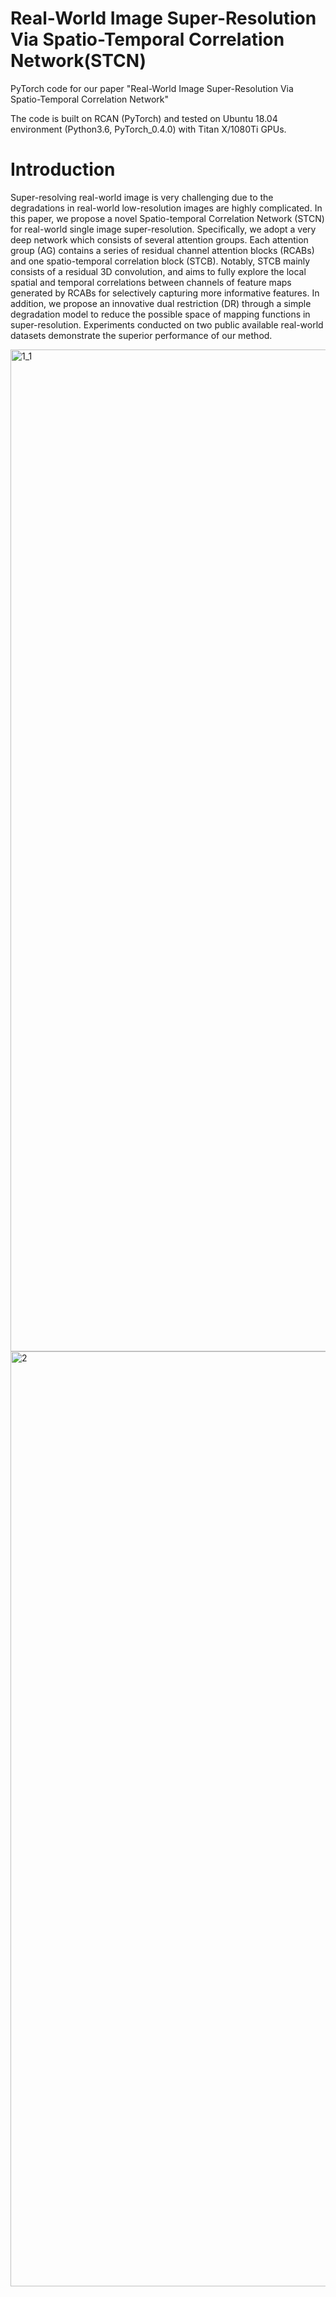# Real-World Image Super-Resolution Via Spatio-Temporal Correlation Network(STCN)

PyTorch code for our paper "Real-World Image Super-Resolution Via Spatio-Temporal Correlation Network" 

The code is built on RCAN (PyTorch) and tested on Ubuntu 18.04 environment (Python3.6, PyTorch_0.4.0) with Titan X/1080Ti GPUs.


# Introduction

Super-resolving real-world image is very challenging due to the degradations in real-world low-resolution images are highly complicated. In this paper, we propose a novel Spatio-temporal Correlation Network (STCN) for real-world single image super-resolution. Specifically, we adopt a very deep network which consists of several attention groups. Each attention group (AG) contains a series of residual channel attention blocks (RCABs) and one spatio-temporal correlation block (STCB). Notably, STCB mainly consists of a residual 3D convolution, and aims to fully explore the local spatial and temporal correlations between channels of feature maps generated by RCABs for selectively capturing more informative features. In addition, we propose an innovative dual restriction (DR) through a simple degradation model to reduce the possible space of mapping functions in super-resolution. Experiments conducted on two public available real-world datasets demonstrate the superior performance of our method.

<img width="1603" alt="1_1" src="https://user-images.githubusercontent.com/75960553/111739951-d5610080-88be-11eb-99b8-ca59f2336395.png">
<img width="1496" alt="2" src="https://user-images.githubusercontent.com/75960553/111739977-e0b42c00-88be-11eb-8301-02b65895b855.png">


